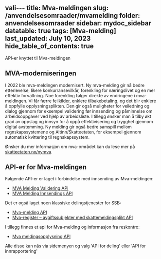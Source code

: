vali---
title: Mva-meldingen
slug: /anvendelsesomraader/mvamelding
folder: anvendelsesomraader
sidebar: mydoc_sidebar
datatable: true
tags: [Mva-melding]
last_updated: July 10, 2023
hide_table_of_contents: true
---
<Summary>API-er knyttet til Mva-meldingen</Summary>

## MVA-moderniseringen
I 2022 ble mva-meldingen modernisert. Ny mva-melding gir nå bedre etterlevelse, likere konkurransevilkår, forenkling for næringslivet og en mer effektiv forvaltning. Noe forenkling følger direkte av endringene i mva-meldingen. Vi får færre feilkilder, enklere tilbakebetaling, og det blir enklere å oppfylle opplysningsplikten. Den gir også muligheter for veiledning og dialog gjennom for eksempel validering før innsending og påminnelse om arbeidsoppgaver ved hjelp av arbeidsliste. I tillegg ønsker man å tilby økt grad av oppslag og innsyn for å oppå effektivisering og trygghet gjennom digital avstemming. Ny melding gir også bedre samspill mellom regnskapssystemene og Altinn/Skatteetaten, for eksempel gjennom automatisk kvittering til regnskapssystem.

Ønsker du mer informasjon om mva-området kan du lese mer på [skatteetaten.no/nymva](https://www.skatteetaten.no/bedrift-og-organisasjon/avgifter/mva/).

## API-er for Mva-meldingen

Følgende API-er er laget i forbindelse med innsending av Mva-meldingen:
* [MVA Melding Validering API](https://skatteetaten.github.io/mva-meldingen/documentation/api/)
* [MVA Melding Innsendings API](https://skatteetaten.github.io/mva-meldingen/documentation/api/)

Det er også laget noen klassiske delingstjenester for SSB:
* [Mva-melding API](../api/mvamelding.md)
* [Mva-register – avgiftssubjekter med skattemeldingsplikt API](../api/mvaregisteravgiftssubjekt.md)

I tillegg finnes et api for Mva-melding og informasjon fra reskontro:
* [Mva meldingsopplysning API](../api/mva_meldingsopplysning.md)

Alle disse kan nås via sidemenyen og valg 'API for deling' eller 'API for innrapportering'
